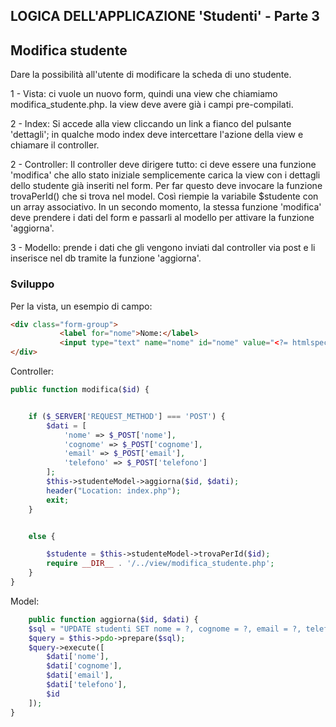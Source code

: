 ## LOGICA DELL'APPLICAZIONE 'Studenti' - Parte 3

## Modifica studente

Dare la possibilità all'utente di modificare la scheda di uno studente.

1 - Vista: ci vuole un nuovo form, quindi una view che chiamiamo modifica_studente.php. la view deve avere già i campi pre-compilati.

2 - Index: Si accede alla view cliccando un link a fianco del pulsante 'dettagli'; in qualche modo index deve intercettare l'azione della view e chiamare il controller.

2 - Controller: Il controller deve dirigere tutto: ci deve essere una funzione 'modifica' che allo stato iniziale semplicemente carica la view con i dettagli dello studente già inseriti nel form. Per far questo deve invocare la funzione trovaPerId() che si trova nel model. Così riempie la variabile $studente con un array associativo. In un secondo momento, la stessa funzione 'modifica' deve prendere i dati del form e passarli al modello per attivare la funzione 'aggiorna'.

3 - Modello: prende i dati che gli vengono inviati dal controller via post e li inserisce nel db tramite la funzione 'aggiorna'.

### Sviluppo

 Per la vista, un esempio di campo:

```html
<div class="form-group">
           <label for="nome">Nome:</label>
           <input type="text" name="nome" id="nome" value="<?= htmlspecialchars($studente['nome']) ?>" required>
</div>
```

Controller:

```php
public function modifica($id) {


    if ($_SERVER['REQUEST_METHOD'] === 'POST') {
        $dati = [
            'nome' => $_POST['nome'],
            'cognome' => $_POST['cognome'],
            'email' => $_POST['email'],
            'telefono' => $_POST['telefono']
        ];
        $this->studenteModel->aggiorna($id, $dati);
        header("Location: index.php");
        exit;
    } 


    else {

        $studente = $this->studenteModel->trovaPerId($id);
        require __DIR__ . '/../view/modifica_studente.php';
    }
}
```

Model: 

```php
    public function aggiorna($id, $dati) {
    $sql = "UPDATE studenti SET nome = ?, cognome = ?, email = ?, telefono = ? WHERE id = ?";
    $query = $this->pdo->prepare($sql);
    $query->execute([
        $dati['nome'],
        $dati['cognome'],
        $dati['email'],
        $dati['telefono'],
        $id
    ]);
}
```